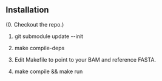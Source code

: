 Installation
------------
(0. Checkout the repo.)

1. git submodule update --init

2. make compile-deps

3. Edit Makefile to point to your BAM and reference FASTA.

4. make compile && make run

